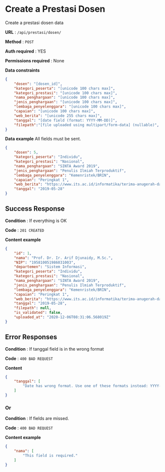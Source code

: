 # Create a Prestasi Dosen

Create a prestasi dosen data

**URL** : `/api/prestasi/dosen/`

**Method** : `POST`

**Auth required** : YES

**Permissions required** : None

**Data constraints**

```json
{
    "dosen": "[dosen_id]",
    "kategori_peserta": "[unicode 100 chars max]",
    "kategori_prestasi": "[unicode 100 chars max]",
    "nama_penghargaan": "[unicode 100 chars max]",
    "jenis_penghargaan": "[unicode 100 chars max]",
    "lembaga_penyelenggara": "[unicode 100 chars max]",
    "capaian": "[unicode 100 chars max]",
    "web_berita": "[unicode 255 chars max]",
    "tanggal": "[date field (format: YYYY-MM-DD)]",
    "filepath":"[file uploaded using multipart/form-data] (nullable)",
}
```

**Data example** All fields must be sent.

```json
{
    "dosen": 5,
    "kategori_peserta": "Individu",
    "kategori_prestasi": "Nasional",
    "nama_penghargaan": "SINTA Award 2019",
    "jenis_penghargaan": "Penulis Ilmiah Terproduktif",
    "lembaga_penyelenggara": "Kemenristek/BRIN",
    "capaian": "Peringkat 1",
    "web_berita": "https://www.its.ac.id/informatika/terima-anugerah-dari-kemenristek-brin-dosen-its-peringkat-1-scopus/",
    "tanggal": "2019-05-28"
}
```

## Success Response

**Condition** : If everything is OK

**Code** : `201 CREATED`

**Content example**

```json
{
    "id": 1,
    "nama": "Prof. Dr. Ir. Arif Djunaidy, M.Sc.",
    "NIP": "195810051986031003",
    "departemen": "Sistem Informasi",
    "kategori_peserta": "Individu",
    "kategori_prestasi": "Nasional",
    "nama_penghargaan": "SINTA Award 2019",
    "jenis_penghargaan": "Penulis Ilmiah Terproduktif",
    "lembaga_penyelenggara": "Kemenristek/BRIN",
    "capaian": "Peringkat 1",
    "web_berita": "https://www.its.ac.id/informatika/terima-anugerah-dari-kemenristek-brin-dosen-its-peringkat-1-scopus/",
    "tanggal": "2019-05-28",
    "filepath": null,
    "is_validated": false,
    "uploaded_at": "2020-12-06T08:31:06.568019Z"
}
```

## Error Responses

**Condition** : If tanggal field is in the wrong format

**Code** : `400 BAD REQUEST`

**Content**
```json
{
    "tanggal": [
        "Date has wrong format. Use one of these formats instead: YYYY-MM-DD."
    ]
}
```

### Or

**Condition** : If fields are missed.

**Code** : `400 BAD REQUEST`

**Content example**
```json
{
    "nama": [
        "This field is required."
    ]
}
```
